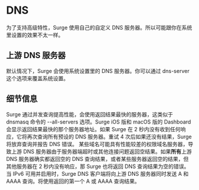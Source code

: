 # DNS

为了支持高级特性，Surge 使用自己的自定义 DNS 服务器。所以可能跟你在系统里设置的效果不太一样。

## 上游 DNS 服务器

默认情况下，Surge 会使用系统设置里的 DNS 服务器。你可以通过 dns-server 这个选项来覆盖系统设置。

## 细节信息

Surge 通过并发查询提高性能，会使用返回结果最快的服务器，这类似于 dnsmasq 命令的 --all-servers 选项。Surge iOS 版和 macOS 版的 Dashboard 会显示返回结果最快的那个服务器地址。如果 Surge 在 2 秒内没有收到任何响应，它将再次查询所有预设的 DNS 服务器。重试 4 次后如果还没有结果，Surge 将放弃查询并报告 DNS 错误。 某些域名可能具有性能较差的权限域名服务器，导致上游 DNS 服务器由于服务器端超时或其他连接问题返回空结果。如果**所有**上游 DNS 服务器确实都返回空的 DNS 查询结果，或者某些服务器返回空的结果，但其他服务器在 2 秒内没有响应，那 Surge 也将返回 DNS 查询结果为空的错误。 当 IPv6 可用并启用时，Surge DNS 客户端将向上游 DNS 服务器同时发送 A 和 AAAA 查询。将使用返回的第一个 A 或 AAAA 查询结果。

